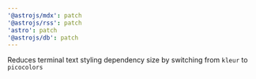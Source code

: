```yaml
---
'@astrojs/mdx': patch
'@astrojs/rss': patch
'astro': patch
'@astrojs/db': patch
---
```


Reduces terminal text styling dependency size by switching from `kleur` to `picocolors`
